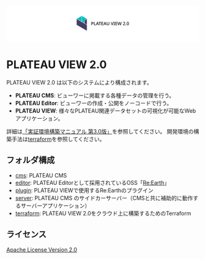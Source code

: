![PLATEAU VIEW 2.0](docs/logo.png)

# PLATEAU VIEW 2.0

PLATEAU VIEW 2.0 は以下のシステムにより構成されます。

- **PLATEAU CMS**: ビューワーに掲載する各種データの管理を行う。
- **PLATEAU Editor**: ビューワーの作成・公開をノーコードで行う。
- **PLATEAU VIEW**: 様々なPLATEAU関連データセットの可視化が可能なWebアプリケーション。

詳細は[「実証環境構築マニュアル 第3.0版」](https://www.mlit.go.jp/plateau/file/libraries/doc/plateau_doc_0009_ver03.pdf)を参照してください。
開発環境の構築手法は[terraform](terraform)を参照してください。

## フォルダ構成

- [cms](cms): PLATEAU CMS
- [editor](editor): PLATEAU Editorとして採用されているOSS「[Re:Earth](https://github.com/reearth/reearth)」
- [plugin](plugin): PLATEAU VIEWで使用するRe:Earthのプラグイン
- [server](server): PLATEAU CMS のサイドカーサーバー（CMSと共に補助的に動作するサーバーアプリケーション）
- [terraform](terraform): PLATEAU VIEW 2.0をクラウド上に構築するためのTerraform

## ライセンス

[Apache License Version 2.0](LICENSE)
